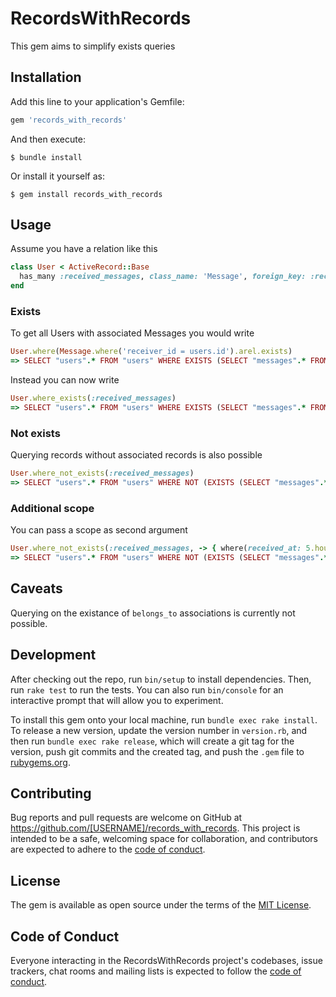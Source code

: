 # RecordsWithRecords

This gem aims to simplify exists queries

## Installation

Add this line to your application's Gemfile:

```ruby
gem 'records_with_records'
```

And then execute:

    $ bundle install

Or install it yourself as:

    $ gem install records_with_records

## Usage
Assume you have a relation like this
```ruby
class User < ActiveRecord::Base
  has_many :received_messages, class_name: 'Message', foreign_key: :receiver_id
end
```
### Exists
To get all Users with associated Messages you would write
```ruby
User.where(Message.where('receiver_id = users.id').arel.exists)
=> SELECT "users".* FROM "users" WHERE EXISTS (SELECT "messages".* FROM "messages" WHERE (receiver_id = users.id))
```
Instead you can now write
```ruby
User.where_exists(:received_messages)
=> SELECT "users".* FROM "users" WHERE EXISTS (SELECT "messages".* FROM "messages" WHERE ("messages"."receiver_id" = "users"."id"))
```
### Not exists
Querying records without associated records is also possible
```ruby
User.where_not_exists(:received_messages)
=> SELECT "users".* FROM "users" WHERE NOT (EXISTS (SELECT "messages".* FROM "messages" WHERE ("messages"."receiver_id" = "users"."id")))
```

### Additional scope
You can pass a scope as second argument
```ruby
User.where_not_exists(:received_messages, -> { where(received_at: 5.hours.ago..) })
=> SELECT "users".* FROM "users" WHERE NOT (EXISTS (SELECT "messages".* FROM "messages" WHERE "messages"."received_at" >= $1 AND ("messages"."receiver_id" = "users"."id"))) [["received_at", "2021-05-01 04:16:42.325804"]]
```

## Caveats
Querying on the existance of `belongs_to` associations is currently not possible.


## Development

After checking out the repo, run `bin/setup` to install dependencies. Then, run `rake test` to run the tests. You can also run `bin/console` for an interactive prompt that will allow you to experiment.

To install this gem onto your local machine, run `bundle exec rake install`. To release a new version, update the version number in `version.rb`, and then run `bundle exec rake release`, which will create a git tag for the version, push git commits and the created tag, and push the `.gem` file to [rubygems.org](https://rubygems.org).

## Contributing

Bug reports and pull requests are welcome on GitHub at https://github.com/[USERNAME]/records_with_records. This project is intended to be a safe, welcoming space for collaboration, and contributors are expected to adhere to the [code of conduct](https://github.com/[USERNAME]/records_with_records/blob/master/CODE_OF_CONDUCT.md).

## License

The gem is available as open source under the terms of the [MIT License](https://opensource.org/licenses/MIT).

## Code of Conduct

Everyone interacting in the RecordsWithRecords project's codebases, issue trackers, chat rooms and mailing lists is expected to follow the [code of conduct](https://github.com/[USERNAME]/records_with_records/blob/master/CODE_OF_CONDUCT.md).
